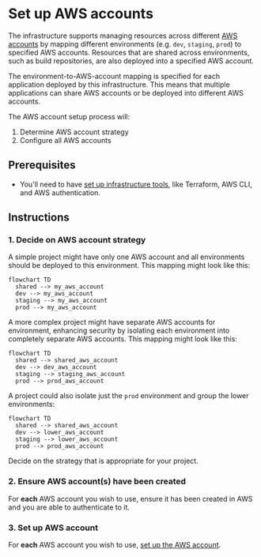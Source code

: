 # Set up AWS accounts

The infrastructure supports managing resources across different [AWS accounts](https://docs.aws.amazon.com/accounts/latest/reference/accounts-welcome.html) by mapping different environments (e.g. `dev`, `staging`, `prod`) to specified AWS accounts. Resources that are shared across environments, such as build repositories, are also deployed into a specified AWS account.

The environment-to-AWS-account mapping is specified for each application deployed by this infrastructure. This means that multiple applications can share AWS accounts or be deployed into different AWS accounts.

The AWS account setup process will:

1. Determine AWS account strategy
2. Configure all AWS accounts

## Prerequisites

* You'll need to have [set up infrastructure tools](./set-up-infrastructure-tools.md), like Terraform, AWS CLI, and AWS authentication.

## Instructions

### 1. Decide on AWS account strategy

A simple project might have only one AWS account and all environments should be deployed to this environment. This mapping might look like this:

```mermaid
flowchart TD
  shared --> my_aws_account
  dev --> my_aws_account
  staging --> my_aws_account
  prod --> my_aws_account
```

A more complex project might have separate AWS accounts for environment, enhancing security by isolating each environment into completely separate AWS accounts. This mapping might look like this:

```mermaid
flowchart TD
  shared --> shared_aws_account
  dev --> dev_aws_account
  staging --> staging_aws_account
  prod --> prod_aws_account
```

A project could also isolate just the `prod` environment and group the lower environments:

```mermaid
flowchart TD
  shared --> shared_aws_account
  dev --> lower_aws_account
  staging --> lower_aws_account
  prod --> prod_aws_account
```

Decide on the strategy that is appropriate for your project.

### 2. Ensure AWS account(s) have been created

For **each** AWS account you wish to use, ensure it has been created in AWS and you are able to authenticate to it.

### 3. Set up AWS account

For **each** AWS account you wish to use, [set up the AWS account](./set-up-aws-account.md).
